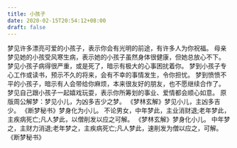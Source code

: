 ```yaml
---
title: 小孩子
date: 2020-02-15T20:54:12+08:00
draft: false
---
```


梦见许多漂亮可爱的小孩子，表示你会有光明的前途，有许多人为你祝福。
母亲梦见她的小孩受风寒生病，表示她的小孩子虽然身体很健康，但她总放心不下。
梦见小孩子病得很严重，或是死了，暗示有极大的心事困扰着你。
梦到小孩子专心工作或读书，预示不久的将来，会有不幸的事情发生，令你担忧。
梦到愤愤不平的小孩子，暗示有人会带给你麻烦，本来很友好的朋友，也不愿继续合作了。
梦见自己跟小孩子一起嬉戏玩耍，表示你所筹划的事业、爱情都会顺心如意。
原版周公解梦：梦见小儿，为凶多吉少之梦。
《梦林玄解》梦见小儿，主凶多吉少。
《断梦秘书》梦身化为小儿。
不论男女，中年梦此，主业消财退;老年梦此，主疾病死亡;凡人梦此，以僧削发以应之可解。
《梦林玄解》梦身化小儿。
中年梦之，主财力消退;老年梦之，主疾病死亡;凡人梦此，速削发为僧以应之，可解。
《断梦秘书》
